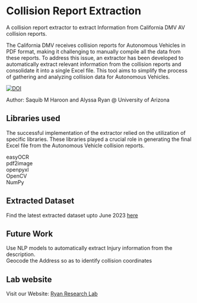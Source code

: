 # Collision Report Extraction
A collision report extractor to extract Information from California DMV AV collision reports. 

The California DMV receives collision reports for Autonomous Vehicles in PDF format, making it challenging to manually compile all the data from these reports. To address this issue, an extractor has been developed to automatically extract relevant information from the collision reports and consolidate it into a single Excel file. This tool aims to simplify the process of gathering and analyzing collision data for Autonomous Vehicles.

[![DOI](https://zenodo.org/badge/658437595.svg)](https://zenodo.org/badge/latestdoi/658437595)


Author: Saquib M Haroon and Alyssa Ryan @ University of Arizona
## Libraries used
The successful implementation of the extractor relied on the utilization of specific libraries. These libraries played a crucial role in generating the final Excel file from the Autonomous Vehicle collision reports.  

easyOCR  
pdf2image  
openpyxl  
OpenCV  
NumPy 

## Extracted Dataset
Find the latest extracted dataset upto June 2023 [here](Cal_DMV_AV_Dataset_2019+.xlsx)

## Future Work

Use NLP models to automatically extract Injury information from the description.  
Geocode the Address so as to identify collision coordinates

## Lab website
Visit our Website: [Ryan Research Lab](https://www.alyssaryan.co)
